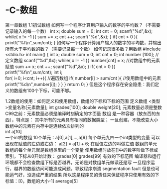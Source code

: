 # -C-数组
第一章数组
1.1初试数组
如何写一个程序计算用户输入的数字的平均数？（不需要记录输入的每一个数）
    int x;
    double sum = 0;
    int cnt = 0;
    scanf("%d",&x);
    while( x != -1 ){
      sum += x;
      cnt ++;
      scanf("%d",&x);
     }
     if( cnt > 0 ){
      printf("%f\n",sum/cnt);
     }
如何写一个程序计算用户输入的数字的平均数，并输出所有大于平均数的数？（需要记录每一个数）
如何记录很多数？用数组
         #include <stdio.h>
         int main()
         {
         int x;
         double sum = 0;
         int cnt = 0;
         int number [100];              //定义数组
         scanf("%d",&x);
         while( x != -1 ){
                number[cnt] = x;        //对数组中的元素赋值
                sum += x;
                cnt ++;
                scanf("%d",&x);
         }
         if( cnt > 0 ){
              printf("%f\n",sum/cnt);
              int i;    
              for( i=0; i<cnt; i++){                        //遍历数组
                       if( number[i] > sum/cnt ){           //使用数组中的元素
                                printf("%d\n",number[i]);
                       }
              }
         }
         return 0;
         }
但是这个程序存在安全隐患：我们定义的数组有100个下标，可能不够。

1.2数组的使用：如何定义和使用数组，数组的下标和下标的范围
定义数组
    <类型>变量名称[元素数量];
        int grades[100];
        double weight[20];
    元素数量必须是整数
    C99之前：元素数量必须是编译时刻确定的字面量
数组
    是一种容器（放东西的东西），特点是：
    其中所有的元素具有相同的数据类型；
    一旦创建，不能改变大小
    数组中的元素在内存中是连续依次排列的    
int a[10]    
    一个int的数组
    10个单元：a[0],a[1],...,a[9]
    每个单元九四一个int类型的变量
    可以出现在赋值的左边或右边：
    a[2] = a[1] + 6;
    在赋值左边的叫做左值
数组的单元
    数组的每个单元就是数组类型的一个变量
    使用数组时放在[]中的数字叫做下标或索引，下标从0开始计数：
    grades[0]
    grades[99]
有效的下标范围
    编译器和运行环境都不会检查数组下标是否越界，无论是对数组单元做读还是写
    一旦程序运行，越界的数组访问可能造成问题，导致程序崩溃
    segmentation fault
    但是也可能运气好，没造成严重的结果
    所以这是程序员的责任来保证程序只使用有效的下标值：[0，数组的大小-1]
    average[5] 
    
